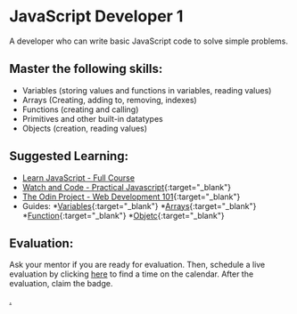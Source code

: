 # JavaScript Developer 1

A developer who can write basic JavaScript code to solve simple problems.

## Master the following skills:

* Variables (storing values and functions in variables, reading values)
* Arrays (Creating, adding to, removing, indexes)
* Functions (creating and calling)
* Primitives and other built-in datatypes
* Objects (creation, reading values)

## Suggested Learning:

* [Learn JavaScript - Full Course](https://youtu.be/PkZNo7MFNFg)
* [Watch and Code - Practical Javascript](https://watchandcode.com/){:target="_blank"}
* [The Odin Project - Web Development 101](https://www.theodinproject.com/){:target="_blank"}
* Guides:
  *[Variables](https://developer.mozilla.org/en-US/docs/Web/JavaScript/Guide/Grammar_and_types#declarations){:target="_blank"}
  *[Arrays](https://developer.mozilla.org/en/docs/Web/JavaScript/Reference/Global_Objects/Array){:target="_blank"}
  *[Function](https://developer.mozilla.org/en/docs/Web/JavaScript/Guide/Functions){:target="_blank"}
  *[Objetc](https://developer.mozilla.org/en/docs/Web/JavaScript/Guide/Working_with_Objects){:target="_blank"}

## Evaluation:

Ask your mentor if you are ready for evaluation. Then, schedule a live evaluation by clicking [here](https://calendly.com/codex-evaluations/1?a1=Javascript%20Developer%201&a2=BZ4TfqPOQBqUsCy4FLVNQw) to find a time on the calendar. After the evaluation, claim the badge.

[.](level-1)

